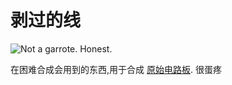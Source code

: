 # 剥过的线

![Not a garrote. Honest.](oredict:oc:materialCuttingWire)

在困难合成会用到的东西,用于合成 [原始电路板](rawCircuitBoard.md). 很蛋疼
